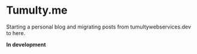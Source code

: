 # Tumulty.me

Starting a personal blog and migrating posts from tumultywebservices.dev to here.

**In development**